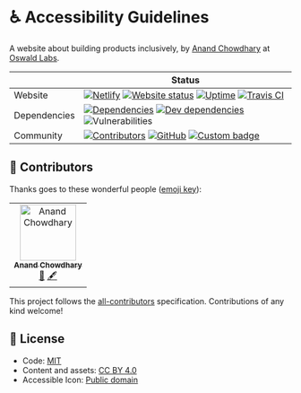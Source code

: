 # ♿ Accessibility Guidelines

A website about building products inclusively, by
[Anand Chowdhary](https://anandchowdhary.com) at
[Oswald Labs](https://oswaldlabs.com).

|  | Status |
| - | - |
| Website | [![Netlify](https://img.shields.io/netlify/d74fe3c2-8d5e-4e53-8695-2da54d827f15)](https://app.netlify.com/sites/accessibilityguidelines/deploys) [![Website status](https://img.shields.io/website?down_color=red&down_message=down&up_color=brightgreen&up_message=online&url=https%3A%2F%2Faccessibilityguidelines.com)](https://accessibilityguidelines.com) [![Uptime](https://img.shields.io/uptimerobot/ratio/7/m783692250-809778dcdac7468c0e663151)](https://stats.uptimerobot.com/m29YvtjqOg) [![Travis CI](https://img.shields.io/travis/AnandChowdhary/accessibilityguidelines)](https://travis-ci.org/AnandChowdhary/accessibilityguidelines.com) |
| Dependencies | [![Dependencies](https://img.shields.io/david/AnandChowdhary/accessibilityguidelines.com.svg)](https://david-dm.org/AnandChowdhary/accessibilityguidelines.com) [![Dev dependencies](https://img.shields.io/david/dev/AnandChowdhary/accessibilityguidelines.com.svg)](https://david-dm.org/AnandChowdhary/accessibilityguidelines.com) ![Vulnerabilities](https://img.shields.io/snyk/vulnerabilities/github/AnandChowdhary/accessibilityguidelines.com.svg) |
| Community | [![Contributors](https://img.shields.io/github/contributors/AnandChowdhary/accessibilityguidelines.com.svg)](https://github.com/AnandChowdhary/accessibilityguidelines.com/graphs/contributors) [![GitHub](https://img.shields.io/github/license/AnandChowdhary/accessibilityguidelines.com.svg)](https://github.com/AnandChowdhary/accessibilityguidelines.com/blob/master/LICENSE) [![Custom badge](https://img.shields.io/endpoint?url=https%3A%2F%2Faccessibilityguidelines.com%2Fshield-schema%2Fsite.json)](https://accessibilityguidelines.com) |

## 👥 Contributors

Thanks goes to these wonderful people ([emoji key](https://allcontributors.org/docs/en/emoji-key)):

<!-- ALL-CONTRIBUTORS-LIST:START - Do not remove or modify this section -->
<!-- prettier-ignore -->
<table>
  <tr>
    <td align="center"><a href="https://anandchowdhary.com/?utm_source=github&utm_campaign=about-link"><img src="https://avatars3.githubusercontent.com/u/2841780?v=4" width="100px;" alt="Anand Chowdhary"/><br /><sub><b>Anand Chowdhary</b></sub></a><br /><a href="#blog-AnandChowdhary" title="Blogposts">📝</a> <a href="#content-AnandChowdhary" title="Content">🖋</a></td>
  </tr>
</table>

<!-- ALL-CONTRIBUTORS-LIST:END -->

This project follows the [all-contributors](https://github.com/all-contributors/all-contributors) specification. Contributions of any kind welcome!

## 📄 License

- Code:
  [MIT](https://github.com/AnandChowdhary/accessibilityguidelines.com/blob/master/LICENSE)
- Content and assets: [CC BY 4.0](https://creativecommons.org/licenses/by/4.0/)
- Accessible Icon: [Public domain](http://accessibleicon.org/)
